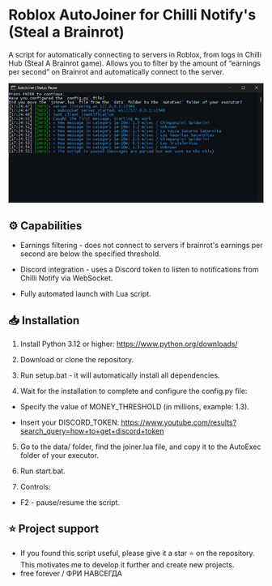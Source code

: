 # Roblox AutoJoiner for Chilli Notify's (Steal a Brainrot)

A script for automatically connecting to servers in Roblox, from logs in Chilli Hub (Steal A Brainrot game). Allows you to filter by the amount of “earnings per second” on Brainrot and automatically connect to the server.

![Screenshot of a comment on a GitHub issue showing an image, added in the Markdown, of an Octocat smiling and raising a tentacle.](data/screenshot.png)

## ⚙️ Capabilities
- Earnings filtering - does not connect to servers if brainrot's earnings per second are below the specified threshold.

- Discord integration - uses a Discord token to listen to notifications from Chilli Notify via WebSocket.

- Fully automated launch with Lua script.

## 📥 Installation
1. Install Python 3.12 or higher:
https://www.python.org/downloads/

2. Download or clone the repository.

3. Run setup.bat - it will automatically install all dependencies.

4. Wait for the installation to complete and configure the config.py file:

- Specify the value of MONEY_THRESHOLD (in millions, example: 1.3).

- Insert your DISCORD_TOKEN:
https://www.youtube.com/results?search_query=how+to+get+discord+token

5. Go to the data/ folder, find the joiner.lua file, and copy it to the AutoExec folder of your executor.

6. Run start.bat.

7. Controls:

- F2 - pause/resume the script.

## ⭐ Project support

- If you found this script useful, please give it a star ⭐ on the repository. This motivates me to develop it further and create new projects.
- free forever / ФРИ НАВСЕГДА
